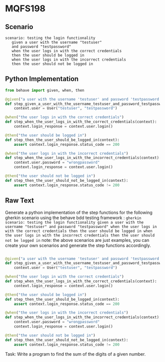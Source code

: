 # MQFS198
## Scenario
```gherkin
scenario: testing the login functionality 
   given a user with the username "testuser" 
   and password "testpassword" 
   when the user logs in with the correct credentials 
   then the user should be logged in 
   when the user logs in with the incorrect credentials 
   then the user should not be logged in
```


## Python Implementation
```python
from behave import given, when, then

@given("a user with the username 'testuser' and password 'testpassword'")
def step_given_a_user_with_the_username_testuser_and_password_testpassword(context):
    context.user = User("testuser", "testpassword")

@when("the user logs in with the correct credentials")
def step_when_the_user_logs_in_with_the_correct_credentials(context):
    context.login_response = context.user.login()

@then("the user should be logged in")
def step_then_the_user_should_be_logged_in(context):
    assert context.login_response.status_code == 200

@when("the user logs in with the incorrect credentials")
def step_when_the_user_logs_in_with_the_incorrect_credentials(context):
    context.user.password = "wrongpassword"
    context.login_response = context.user.login()

@then("the user should not be logged in")
def step_then_the_user_should_not_be_logged_in(context):
    assert context.login_response.status_code != 200
```


## Raw Text
Generate a python implementation of the step functions for the following gherkin scenario using the behave bdd testing framework : ```gherkin scenario: testing the login functionality given a user with the username "testuser" and password "testpassword" when the user logs in with the correct credentials then the user should be logged in when the user logs in with the incorrect credentials then the user should not be logged in``` note: the above scenarios are just examples, you can create your own scenarios and generate the step functions accordingly.



```python from behave import given, when, then

@given("a user with the username 'testuser' and password 'testpassword'")
def step_given_a_user_with_the_username_testuser_and_password_testpassword(context):
    context.user = User("testuser", "testpassword")

@when("the user logs in with the correct credentials")
def step_when_the_user_logs_in_with_the_correct_credentials(context):
    context.login_response = context.user.login()

@then("the user should be logged in")
def step_then_the_user_should_be_logged_in(context):
    assert context.login_response.status_code == 200

@when("the user logs in with the incorrect credentials")
def step_when_the_user_logs_in_with_the_incorrect_credentials(context):
    context.user.password = "wrongpassword"
    context.login_response = context.user.login()

@then("the user should not be logged in")
def step_then_the_user_should_not_be_logged_in(context):
    assert context.login_response.status_code != 200
```

Task: Write a program to find the sum of the digits of a given number.
